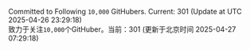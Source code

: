 Committed to Following `10,000` GitHubers. Current: <!-- FOLLOWING_COUNT -->301<!-- FOLLOWING_COUNT --> (Update at UTC <!-- LAST_UPDATED -->2025-04-26 23:29:18<!-- LAST_UPDATED -->)<br>
致力于关注`10,000`个GitHuber。当前：<!-- FOLLOWING_COUNT -->301<!-- FOLLOWING_COUNT --> (更新于北京时间 <!-- LAST_UPDATED_CST -->2025-04-27 07:29:18<!-- LAST_UPDATED_CST -->)

